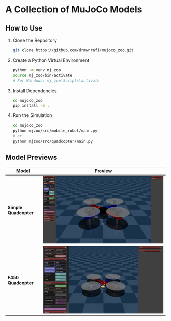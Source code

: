 # A Collection of MuJoCo Models

## How to Use

1. Clone the Repository
    ```bash
    git clone https://github.com/drmwnrafi/mujoco_zoo.git
    ```
2. Create a Python Virtual Environment
    ```bash
    python -m venv mj_zoo
    source mj_zoo/bin/activate  
    # For Windows: mj_zoo\Scripts\activate
    ```
3. Install Dependencies
    ```bash
    cd mujoco_zoo
    pip install -e .
    ```
4.  Run the Simulation
    ```bash
    cd mujoco_zoo
    python mjzoo/src/mobile_robot/main.py 
    # or
    python mjzoo/src/quadcopter/main.py 
    ```

## Model Previews
| **Model**            | **Preview**                                     |
|-----------------------|------------------------------------------------|
| **Simple Quadcopter** | ![Simple Quadcopter](assets/low_poly_f450.png) |
| **F450 Quadcopter**   | ![F450 Quadcopter](assets/f450.png)           |
